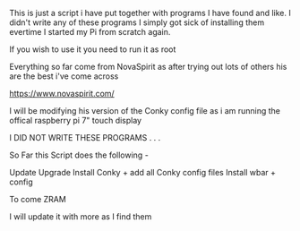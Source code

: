 This is just a script i have put together with programs I have found and like. 
I didn't write any of these programs I simply got sick of installing them 
evertime I started my Pi from scratch again.

If you wish to use it you need to run it as root

Everything so far come from NovaSpirit as after trying out lots of others 
his are the best i've come across

https://www.novaspirit.com/

I will be modifying his version of the Conky config file 
as i am running the offical raspberry pi 7" touch display

I DID NOT WRITE THESE PROGRAMS . . . 

So Far this Script does the following -

Update
Upgrade 
Install Conky + add all Conky config files
Install wbar + config

To come ZRAM

I will update it with more as I find them
